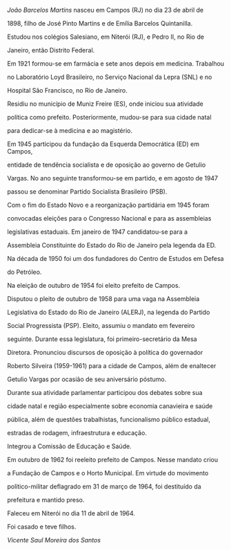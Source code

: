 

*João Barcelos Martins* nasceu em Campos (RJ) no dia 23 de abril de

1898, filho de José Pinto Martins e de Emília Barcelos Quintanilla.



Estudou nos colégios Salesiano, em Niterói (RJ), e Pedro II, no Rio de

Janeiro, então Distrito Federal.



Em 1921 formou-se em farmácia e sete anos depois em medicina. Trabalhou

no Laboratório Loyd Brasileiro, no Serviço Nacional da Lepra (SNL) e no

Hospital São Francisco, no Rio de Janeiro.



Residiu no município de Muniz Freire (ES), onde iniciou sua atividade

política como prefeito. Posteriormente, mudou-se para sua cidade natal

para dedicar-se à medicina e ao magistério.



Em 1945 participou da fundação da Esquerda Democrática (ED) em Campos,

entidade de tendência socialista e de oposição ao governo de Getulio

Vargas. No ano seguinte transformou-se em partido, e em agosto de 1947

passou se denominar Partido Socialista Brasileiro (PSB).



Com o fim do Estado Novo e a reorganização partidária em 1945 foram

convocadas eleições para o Congresso Nacional e para as assembleias

legislativas estaduais. Em janeiro de 1947 candidatou-se para a

Assembleia Constituinte do Estado do Rio de Janeiro pela legenda da ED.



Na década de 1950 foi um dos fundadores do Centro de Estudos em Defesa

do Petróleo.



Na eleição de outubro de 1954 foi eleito prefeito de Campos.



Disputou o pleito de outubro de 1958 para uma vaga na Assembleia

Legislativa do Estado do Rio de Janeiro (ALERJ), na legenda do Partido

Social Progressista (PSP). Eleito, assumiu o mandato em fevereiro

seguinte. Durante essa legislatura, foi primeiro-secretário da Mesa

Diretora. Pronunciou discursos de oposição à política do governador

Roberto Silveira (1959-1961) para a cidade de Campos, além de enaltecer

Getulio Vargas por ocasião de seu aniversário póstumo.



Durante sua atividade parlamentar participou dos debates sobre sua

cidade natal e região especialmente sobre economia canavieira e saúde

pública, além de questões trabalhistas, funcionalismo público estadual,

estradas de rodagem, infraestrutura e educação.



Integrou a Comissão de Educação e Saúde.



Em outubro de 1962 foi reeleito prefeito de Campos. Nesse mandato criou

a Fundação de Campos e o Horto Municipal. Em virtude do movimento

político-militar deflagrado em 31 de março de 1964, foi destituído da

prefeitura e mantido preso.



Faleceu em Niterói no dia 11 de abril de 1964.



Foi casado e teve filhos.



*Vicente Saul Moreira dos Santos*



